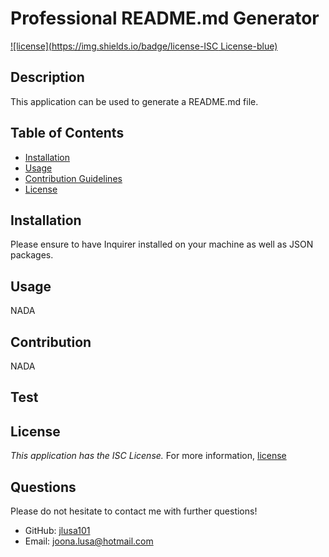 # Professional README.md Generator
 
[![license](https://img.shields.io/badge/license-ISC License-blue)](https://shields.io)
  
## Description 

This application can be used to generate a README.md file. 

## Table of Contents 

* [Installation](#installation)
* [Usage](#usage)
* [Contribution Guidelines](#contribution)
* [License](#license) 

## Installation
Please ensure to have Inquirer installed on your machine as well as JSON packages.
      

## Usage
NADA
  

## Contribution
NADA


## Test

## License 

_This application has the ISC License._
For more information, [license]()
    
## Questions 

Please do not hesitate to contact me with further questions!
* GitHub: [jlusa101](https://github.com/jlusa101) 
* Email: joona.lusa@hotmail.com
